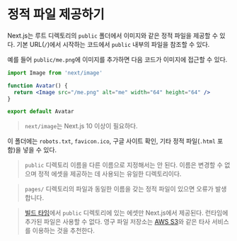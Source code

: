 # 정적 파일 제공하기

Next.js는 루트 디렉토리의 `public` 폴더에서 이미지와 같은 정적 파일을 제공할 수 있다. 기본 URL(`/`)에서 시작하는 코드에서 `public` 내부의 파일을 참조할 수 있다.

예를 들어 `public/me.png`에 이미지를 추가하면 다음 코드가 이미지에 접근할 수 있다.

```jsx
import Image from 'next/image'

function Avatar() {
  return <Image src="/me.png" alt="me" width="64" height="64" />
}

export default Avatar
```

> `next/image`는 Next.js 10 이상이 필요하다.

이 폴더에는 `robots.txt`, `favicon.ico`, 구글 사이트 확인, 기타 정적 파일(`.html` 포함)을 넣을 수 있다.

> `public` 디렉토리 이름을 다른 이름으로 지정해서는 안 된다. 이름은 변경할 수 없으며 정적 에셋을 제공하는 데 사용되는 유일한 디렉토리이다.

> `pages/` 디렉토리의 파일과 동일한 이름을 갖는 정적 파일이 있으면 오류가 발생합니다.

> [빌드 타임](https://nextjs.org/docs/api-reference/cli#build)에서 `public` 디렉토리에 있는 에셋만 Next.js에서 제공된다. 런타임에 추가된 파일은 사용할 수 없다. 영구 파일 저장소는 [AWS S3](https://aws.amazon.com/s3/)와 같은 타사 서비스를 이용하는 것을 추천한다.